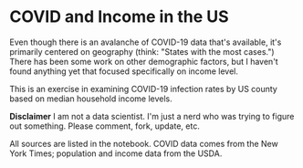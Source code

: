 # COVID and Income in the US

Even though there is an avalanche of COVID-19 data that's available, it's primarily centered on geography (think: "States with the most cases.")  There has been some work on other demographic factors, but I haven't found anything yet that focused specifically on income level.

This is an exercise in examining COVID-19 infection rates by US county based on median household income levels.

**Disclaimer** I am not a data scientist.  I'm just a nerd who was trying to figure out something.  Please comment, fork, update, etc.

All sources are listed in the notebook.  COVID data comes from the New York Times; population and income data from the USDA.